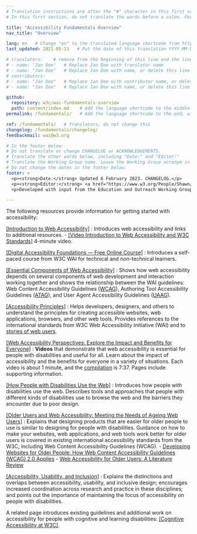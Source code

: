 ```yaml
---
# Translation instructions are after the "#" character in this first section. They are comments that do not show up in the web page. You do not need to translate the instructions after #.
# In this first section, do not translate the words before a colon. For example, do not translate "title:". Do translate the text after "title:".

title: "Accessibility Fundamentals Overview"
nav_title: "Overview" 

lang: en   # Change "en" to the translated-language shortcode from https://www.iana.org/assignments/language-subtag-registry/language-subtag-registry
last_updated: 2021-05-13   # Put the date of this translation YYYY-MM-DD (with month in the middle)

# translators:    # remove from the beginning of this line and the lines below: "# " (the hash sign and the space)
# - name: "Jan Doe"   # Replace Jan Doe with translator name
# - name: "Jan Doe"   # Replace Jan Doe with name, or delete this line if not multiple translators
# contributors:
# - name: "Jan Doe"   # Replace Jan Doe with contributor name, or delete this line if none
# - name: "Jan Doe"   # Replace Jan Doe with name, or delete this line if not multiple contributors

github:
  repository: w3c/wai-fundamentals-overview
  path: content/index.md    # Add the language shortcode to the middle of the filename, for example: content/index.fr.md
permalink: /fundamentals/   # Add the language shortcode to the end, with no slash at end, for example: /fundamentals/fr

ref: /fundamentals/   # Translators, do not change this
changelog: /fundamentals/changelog/
feedbackmail: wai@w3.org

# In the footer below:
# Do not translate or change CHANGELOG or ACKNOWLEDGEMENTS.
# Translate the other words below, including "Date:" and "Editor:"
# Translate the Working Group name. Leave the Working Group acronym in English.
# Do not change the dates in the footer below.
footer: >
  <p><strong>Date:</strong> Updated 6 February 2023. CHANGELOG.</p>
  <p><strong>Editor:</strong> <a href="https://www.w3.org/People/Shawn/">Shawn Lawton Henry</a>.</p>
  <p>Developed with input from the Education and Outreach Working Group (<a href="http://www.w3.org/WAI/EO/">EOWG</a>).</p>

---
```


The following resources provide information for getting started with accessibility:

[[Introduction to Web Accessibility]](/fundamentals/accessibility-intro/)
:   Introduces web accessibility and links to additional resources.
    -   [[Video Introduction to Web Accessibility and W3C Standards]](/videos/standards-and-benefits/) 4-minute video.

[[Digital Accessibility Foundations &mdash; Free Online Course]](/fundamentals/foundations-course/)
:   Introduces a self-paced course from W3C WAI for technical and non-technical learners.

[[Essential Components of Web Accessibility]](/fundamentals/components/)
:   Shows how web accessibility depends on several components of web development and interaction working together and shows the relationship between the WAI guidelines: Web Content Accessibility Guidelines ([WCAG](/standards-guidelines/wcag/)), Authoring Tool Accessibility Guidelines ([ATAG](/standards-guidelines/atag/)), and User Agent Accessibility Guidelines ([UAAG](/standards-guidelines/uaag/)).

[[Accessibility Principles]](/fundamentals/accessibility-principles/)
:   Helps developers, designers, and others to understand the principles  for creating accessible websites, web applications, browsers, and other web tools. Provides references to the international standards from W3C Web Accessibility Initiative (WAI) and to [stories of web users](/people-use-web/user-stories/).

[[Web Accessibility Perspectives: Explore the Impact and Benefits for Everyone]](/perspective-videos/)
:   **Videos** that demonstrate that web accessibility is essential for people with disabilities and useful for all. Learn about the impact of accessibility and the benefits for everyone in a variety of situations. Each video is about 1 minute, and the [compilation](https://www.youtube.com/watch?v=3f31oufqFSM) is 7:37. Pages include supporting information.

[[How People with Disabilities Use the Web]](/people-use-web/)
:   Introduces how people with disabilities use the web. Describes tools and approaches that people with different kinds of disabilities use to browse the web and the barriers they encounter due to poor design.

[[Older Users and Web Accessibility: Meeting the Needs of Ageing Web Users]](/older-users/)
:   Explains that designing products that are easier for older people to use is similar to designing for people with disabilities. Guidance on how to make your websites, web applications, and web tools work better for older users is covered in existing international accessibility standards from the W3C, including Web Content Accessibility Guidelines (WCAG).
    -   [Developing Websites for Older People: How Web Content Accessibility Guidelines (WCAG) 2.0 Applies](https://www.w3.org/WAI/older-users/developing/)
    -   [Web Accessibility for Older Users: A Literature Review](https://www.w3.org/WAI/older-users/literature/)

[[Accessibility, Usability, and Inclusion]](/fundamentals/accessibility-usability-inclusion/)
:   Explains the distinctions and overlaps between accessibility, usability, and inclusive design; encourages increased coordination across research and practice in these disciplines; and points out the importance of maintaining the focus of accessibility on people with disabilities.

A related page introduces existing guidelines and additional work on accessibility for people with cognitive and learning disabilities: [[Cognitive Accessibility at W3C]](/cognitive/).
